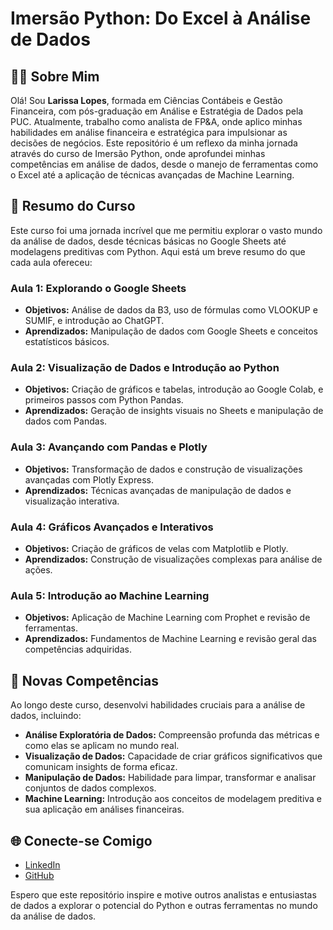 # Imersão Python: Do Excel à Análise de Dados

## 👩‍💼 Sobre Mim

Olá! Sou **Larissa Lopes**, formada em Ciências Contábeis e Gestão Financeira, com pós-graduação em Análise e Estratégia de Dados pela PUC. Atualmente, trabalho como analista de FP&A, onde aplico minhas habilidades em análise financeira e estratégica para impulsionar as decisões de negócios. Este repositório é um reflexo da minha jornada através do curso de Imersão Python, onde aprofundei minhas competências em análise de dados, desde o manejo de ferramentas como o Excel até a aplicação de técnicas avançadas de Machine Learning.

## 📘 Resumo do Curso

Este curso foi uma jornada incrível que me permitiu explorar o vasto mundo da análise de dados, desde técnicas básicas no Google Sheets até modelagens preditivas com Python. Aqui está um breve resumo do que cada aula ofereceu:

### Aula 1: Explorando o Google Sheets
- **Objetivos:** Análise de dados da B3, uso de fórmulas como VLOOKUP e SUMIF, e introdução ao ChatGPT.
- **Aprendizados:** Manipulação de dados com Google Sheets e conceitos estatísticos básicos.

### Aula 2: Visualização de Dados e Introdução ao Python
- **Objetivos:** Criação de gráficos e tabelas, introdução ao Google Colab, e primeiros passos com Python Pandas.
- **Aprendizados:** Geração de insights visuais no Sheets e manipulação de dados com Pandas.

### Aula 3: Avançando com Pandas e Plotly
- **Objetivos:** Transformação de dados e construção de visualizações avançadas com Plotly Express.
- **Aprendizados:** Técnicas avançadas de manipulação de dados e visualização interativa.

### Aula 4: Gráficos Avançados e Interativos
- **Objetivos:** Criação de gráficos de velas com Matplotlib e Plotly.
- **Aprendizados:** Construção de visualizações complexas para análise de ações.

### Aula 5: Introdução ao Machine Learning
- **Objetivos:** Aplicação de Machine Learning com Prophet e revisão de ferramentas.
- **Aprendizados:** Fundamentos de Machine Learning e revisão geral das competências adquiridas.

## 🚀 Novas Competências
Ao longo deste curso, desenvolvi habilidades cruciais para a análise de dados, incluindo:
- **Análise Exploratória de Dados:** Compreensão profunda das métricas e como elas se aplicam no mundo real.
- **Visualização de Dados:** Capacidade de criar gráficos significativos que comunicam insights de forma eficaz.
- **Manipulação de Dados:** Habilidade para limpar, transformar e analisar conjuntos de dados complexos.
- **Machine Learning:** Introdução aos conceitos de modelagem preditiva e sua aplicação em análises financeiras.

## 🌐 Conecte-se Comigo
- [LinkedIn](https://www.linkedin.com/in/larissa-lopes-30a23714b/)
- [GitHub](https://github.com/Larisloppes)

Espero que este repositório inspire e motive outros analistas e entusiastas de dados a explorar o potencial do Python e outras ferramentas no mundo da análise de dados.

